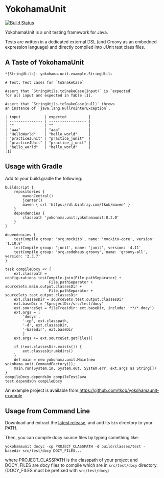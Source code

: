 # YokohamaUnit

[![Build Status](https://travis-ci.org/tkob/yokohamaunit.svg?branch=master)](https://travis-ci.org/tkob/yokohamaunit)

YokohamaUnit is a unit testing framework for Java.

Tests are written in a dedicated external DSL (and Groovy as an embedded
expression language) and directly compiled into JUnit test class files.

## A Taste of YokohamaUnit

```
*[StringUtils]: yokohama.unit.example.StringUtils

# Test: Test cases for `toSnakeCase`

Assert that `StringUtils.toSnakeCase(input)` is `expected`
for all input and expected in Table [1].

Assert that `StringUtils.toSnakeCase(null)` throws
an instance of `java.lang.NullPointerException`.

| input           | expected          |
| --------------- | ----------------- |
| ""              | ""                |
| "aaa"           | "aaa"             |
| "HelloWorld"    | "hello_world"     |
| "practiceJunit" | "practice_junit"  |
| "practiceJUnit" | "practice_j_unit" |
| "hello_world"   | "hello_world"     |
[1]
```

## Usage with Gradle

Add to your build.gradle the following:

```
buildscript {
    repositories {
        mavenCentral()
        jcenter()
        maven { url 'https://dl.bintray.com/tkob/maven' }
    }
    dependencies {
        classpath 'yokohama.unit:yokohamaunit:0.2.0'
    }
}

dependencies {
    testCompile group: 'org.mockito', name: 'mockito-core', version: '1.10.8'
    testCompile group: 'junit', name: 'junit', version: '4.11'
    testCompile group: 'org.codehaus.groovy', name: 'groovy-all', version: '2.3.7'
}

task compileDocy << {
    ext.classpath = configurations.testCompile.join(File.pathSeparator) +
                    File.pathSeparator + sourceSets.main.output.classesDir +
                    File.pathSeparator + sourceSets.test.output.classesDir
    ext.classesDir = sourceSets.test.output.classesDir
    ext.baseDir = "$projectDir/src/test/docy"
    ext.sourceSet = fileTree(dir: ext.baseDir, include: '**/*.docy')
    ext.args = [
        'docyc',
        '-cp', ext.classpath,
        '-d', ext.classesDir,
        '-basedir', ext.baseDir
        ]
    ext.args += ext.sourceSet.getFiles()

    if (!ext.classesDir.exists()) {
        ext.classesDir.mkdirs()
    }
    def main = new yokohama.unit.Main(new yokohama.unit.CommandFactory());
    main.run(System.in, System.out, System.err, ext.args as String[])
}
compileDocy.dependsOn compileTestJava
test.dependsOn compileDocy
```

An example project is available from https://github.com/tkob/yokohamaunit-example

## Usage from Command Line

Download and extract the
[latest release](https://github.com/tkob/yokohamaunit/releases),
and add its `bin` directory to your PATH.

Then, you can compile docy source files by typing something like:

```
yokohamaunit docyc -cp PROJECT_CLASSPATH -d build/classes/test -basedir src/test/docy DOCY_FILES...
```

where PROJECT_CLASSPATH is the classpath of your project and DOCY_FILES are
docy files to compile which are in `src/test/docy` directory.
(DOCY_FILES must be prefixed with `src/test/docy`)